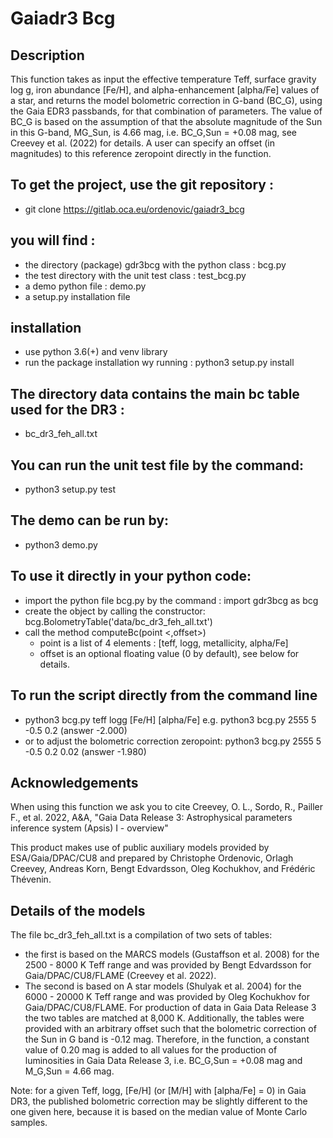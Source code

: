 # Gaiadr3 Bcg

## Description
This function takes as input the effective temperature Teff, surface gravity log g, iron abundance [Fe/H], and alpha-enhancement [alpha/Fe] values of a star, and returns the model bolometric correction in G-band (BC_G), using the Gaia EDR3 passbands, for that combination of parameters. The value of BC_G is based on the assumption of that the absolute magnitude of the Sun in this G-band, MG_Sun, is 4.66 mag, i.e. BC_G,Sun = +0.08 mag, see Creevey et al. (2022) for details. A user can specify an offset (in magnitudes) to this reference zeropoint directly in the function.

## To get the project, use the git repository : 
* git clone https://gitlab.oca.eu/ordenovic/gaiadr3_bcg

## you will find :
* the directory (package) gdr3bcg with the python class : bcg.py
* the test directory with the unit test class : test_bcg.py
* a demo python file : demo.py
* a setup.py installation file

## installation
* use python 3.6(+) and venv library
* run the package installation wy running : python3 setup.py install

## The directory data contains the main bc table used for the DR3 : 
* bc_dr3_feh_all.txt

## You can run the unit test file by the command:
* python3 setup.py test

## The demo can be run by:
* python3 demo.py

## To use it directly in your python code:
* import the python file bcg.py by the command : import gdr3bcg as bcg
* create the object by calling the constructor: bcg.BolometryTable('data/bc_dr3_feh_all.txt')
* call the method computeBc(point <,offset>)
    * point is a list of 4 elements : [teff, logg, metallicity, alpha/Fe]
    * offset is an optional floating value (0 by default), see below for details.

## To run the script directly from the command line
* python3 bcg.py teff logg [Fe/H] [alpha/Fe]  e.g. python3 bcg.py 2555 5 -0.5 0.2  (answer -2.000)
* or to adjust the bolometric correction zeropoint: python3 bcg.py 2555 5 -0.5 0.2 0.02 (answer -1.980)

## Acknowledgements
When using this function we ask you to cite Creevey, O. L., Sordo, R., Pailler F., et al. 2022, A&A, "Gaia Data Release 3: Astrophysical parameters inference system (Apsis) I - overview"

This product makes use of public auxiliary models provided by ESA/Gaia/DPAC/CU8 and prepared by Christophe Ordenovic, Orlagh Creevey, Andreas Korn, Bengt Edvardsson, Oleg Kochukhov, and Frédéric Thévenin.

## Details of the models
The file bc_dr3_feh_all.txt is a compilation of two sets of tables: 
* the first is based on the MARCS models (Gustaffson et al. 2008) for the 2500 - 8000 K Teff range and was provided by Bengt Edvardsson for Gaia/DPAC/CU8/FLAME (Creevey et al. 2022). 
* The second is based on A star models (Shulyak et al. 2004) for the 6000 - 20000 K Teff range and was provided by Oleg Kochukhov for Gaia/DPAC/CU8/FLAME. 
For production of data in Gaia Data Release 3 the two tables are matched at 8,000 K.  Additionally, the tables were provided with an arbitrary offset such that the bolometric correction of the Sun in G band is -0.12 mag.  Therefore, in the function, a constant value of 0.20 mag is added to all values for the production of luminosities in Gaia Data Release 3, i.e. BC_G,Sun = +0.08 mag and M_G,Sun = 4.66 mag.


Note: for a given Teff, logg, [Fe/H] (or [M/H] with [alpha/Fe] = 0) in Gaia DR3, the published bolometric correction may be slightly different to the one given here, because it is based on the median value of Monte Carlo samples. 



